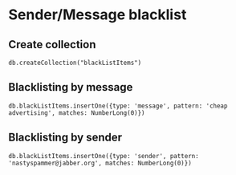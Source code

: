 # Sender/Message blacklist

## Create collection

```
db.createCollection("blackListItems")
```


## Blacklisting by message

```
db.blackListItems.insertOne({type: 'message', pattern: 'cheap advertising', matches: NumberLong(0)})
```


## Blacklisting by sender


```
db.blackListItems.insertOne({type: 'sender', pattern: 'nastyspammer@jabber.org', matches: NumberLong(0)})
```
